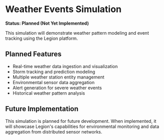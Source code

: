 # Weather Events Simulation

**Status: Planned (Not Yet Implemented)**

This simulation will demonstrate weather pattern modeling and event tracking using the Legion platform.

## Planned Features

- Real-time weather data ingestion and visualization
- Storm tracking and prediction modeling
- Multiple weather station entity management
- Environmental sensor data aggregation
- Alert generation for severe weather events
- Historical weather pattern analysis

## Future Implementation

This simulation is planned for future development. When implemented, it will showcase Legion's capabilities for environmental monitoring and data aggregation from distributed sensor networks.